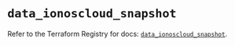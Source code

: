 # `data_ionoscloud_snapshot`

Refer to the Terraform Registry for docs: [`data_ionoscloud_snapshot`](https://registry.terraform.io/providers/ionos-cloud/ionoscloud/6.6.0/docs/data-sources/snapshot).
